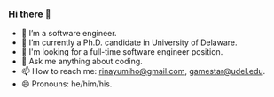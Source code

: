 ### Hi there 👋

<!--
**rinayumiho/rinayumiho** is a ✨ _special_ ✨ repository because its `README.md` (this file) appears on your GitHub profile.

Here are some ideas to get you started:

- 🔭 I’m a software engineer
- 🌱 I’m currently learning ...
- 👯 I’m looking to collaborate on ...
- 🤔 I’m looking for help with ...
- 💬 Ask me about ...
- 📫 How to reach me: ...
- 😄 Pronouns: ...
- ⚡ Fun fact: ...
-->

- 🔭 I’m a software engineer.
- 🌱 I’m currently a Ph.D. candidate in University of Delaware.
- 👯 I'm looking for a full-time software engineer position.
- 💬 Ask me anything about coding.
- 📫 How to reach me: rinayumiho@gmail.com, gamestar@udel.edu.
- 😄 Pronouns: he/him/his.
